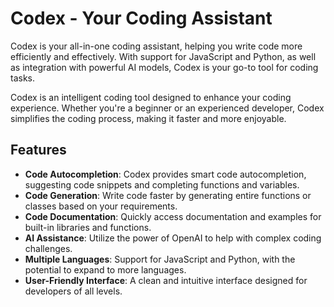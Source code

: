 # Codex - Your Coding Assistant

Codex is your all-in-one coding assistant, helping you write code more efficiently and effectively. With support for JavaScript and Python, as well as integration with powerful AI models, Codex is your go-to tool for coding tasks.

Codex is an intelligent coding tool designed to enhance your coding experience. Whether you're a beginner or an experienced developer, Codex simplifies the coding process, making it faster and more enjoyable.

## Features

- **Code Autocompletion**: Codex provides smart code autocompletion, suggesting code snippets and completing functions and variables.
- **Code Generation**: Write code faster by generating entire functions or classes based on your requirements.
- **Code Documentation**: Quickly access documentation and examples for built-in libraries and functions.
- **AI Assistance**: Utilize the power of OpenAI to help with complex coding challenges.
- **Multiple Languages**: Support for JavaScript and Python, with the potential to expand to more languages.
- **User-Friendly Interface**: A clean and intuitive interface designed for developers of all levels.

